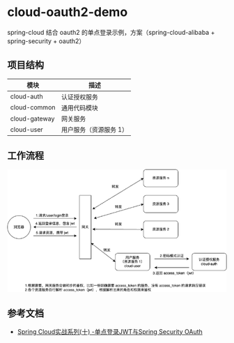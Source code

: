 # cloud-oauth2-demo
spring-cloud  结合 oauth2 的单点登录示例，方案（spring-cloud-alibaba + spring-security + oauth2）

## 项目结构
| 模块            | 描述           |
|---------------|--------------|
| cloud-auth    | 认证授权服务       |
| cloud-common  | 通用代码模块       |
| cloud-gateway | 网关服务         |
| cloud-user    | 用户服务（资源服务 1） |

## 工作流程
![工作流程](./doc/cloud-oauth2-demo工作流程.png)

## 参考文档
- [Spring Cloud实战系列(十) -单点登录JWT与Spring Security OAuth](https://zhuanlan.zhihu.com/p/56401253)

